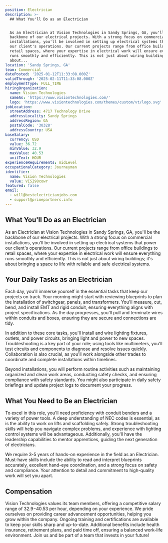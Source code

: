 ```yaml
---
position: Electrician
description: >-
  ## What You'll Do as an Electrician


  As an Electrician at Vision Technologies in Sandy Springs, GA, you'll be the
  backbone of our electrical projects. With a strong focus on commercial
  installations, you'll be involved in setting up electrical systems that power
  our client's operations. Our current projects range from office buildings to
  retail spaces, where your expertise in electrical work will ensure everything
  runs smoothly and efficiently. This is not just about wiring buildings; it's
  about...
location: 'Sandy Springs, GA'
team: Commercial
datePosted: '2025-01-12T11:33:08.000Z'
validThrough: '2025-02-11T11:33:08.000Z'
employmentType: FULL_TIME
hiringOrganization:
  name: Vision Technologies
  sameAs: 'https://www.visiontechnologies.com/'
  logo: 'https://www.visiontechnologies.com/themes/custom/vt/logo.svg'
jobLocation:
  streetAddress: 4717 Technology Drive
  addressLocality: Sandy Springs
  addressRegion: GA
  postalCode: '30328'
  addressCountry: USA
baseSalary:
  currency: USD
  value: 36.72
  minValue: 32.9
  maxValue: 40.53
  unitText: HOUR
experienceRequirements: midLevel
occupationalCategory: Journeyman
identifier:
  name: Vision Technologies
  value: VISI98cowr
featured: false
email:
  - will@bestelectricianjobs.com
  - support@primepartners.info
---
```




## What You'll Do as an Electrician

As an Electrician at Vision Technologies in Sandy Springs, GA, you'll be the backbone of our electrical projects. With a strong focus on commercial installations, you'll be involved in setting up electrical systems that power our client's operations. Our current projects range from office buildings to retail spaces, where your expertise in electrical work will ensure everything runs smoothly and efficiently. This is not just about wiring buildings; it's about bringing a space to life with reliable and safe electrical systems.

## Your Daily Tasks as an Electrician

Each day, you'll immerse yourself in the essential tasks that keep our projects on track. Your morning might start with reviewing blueprints to plan the installation of switchgear, panels, and transformers. You'll measure, cut, bend, and install EMT and rigid conduit, ensuring everything aligns with project specifications. As the day progresses, you'll pull and terminate wires within conduits and boxes, ensuring they are secure and connections are tidy.

In addition to these core tasks, you'll install and wire lighting fixtures, outlets, and power circuits, bringing light and power to new spaces. Troubleshooting is a key part of your role; using tools like multimeters, you'll test circuits and components to diagnose and resolve issues quickly. Collaboration is also crucial, as you'll work alongside other trades to coordinate and complete installations within timelines.

Beyond installations, you will perform routine activities such as maintaining organized and clean work areas, conducting safety checks, and ensuring compliance with safety standards. You might also participate in daily safety briefings and update project logs to document your progress.

## What You Need to Be an Electrician

To excel in this role, you'll need proficiency with conduit benders and a variety of power tools. A deep understanding of NEC codes is essential, as is the ability to work on lifts and scaffolding safely. Strong troubleshooting skills will help you navigate complex problems, and experience with lighting control systems will be advantageous. Additionally, you'll have the leadership capabilities to mentor apprentices, guiding the next generation of electricians.

We require 3-5 years of hands-on experience in the field as an Electrician. Must-have skills include the ability to read and interpret blueprints accurately, excellent hand-eye coordination, and a strong focus on safety and compliance. Your attention to detail and commitment to high-quality work will set you apart.

## Compensation

Vision Technologies values its team members, offering a competitive salary range of $32.9-$40.53 per hour, depending on your experience. We pride ourselves on providing career advancement opportunities, helping you grow within the company. Ongoing training and certifications are available to keep your skills sharp and up-to-date. Additional benefits include health insurance, retirement plans, and paid time off, ensuring a balanced work-life environment. Join us and be part of a team that invests in your future!